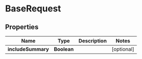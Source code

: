 
# BaseRequest

## Properties
Name | Type | Description | Notes
------------ | ------------- | ------------- | -------------
**includeSummary** | **Boolean** |  |  [optional]



